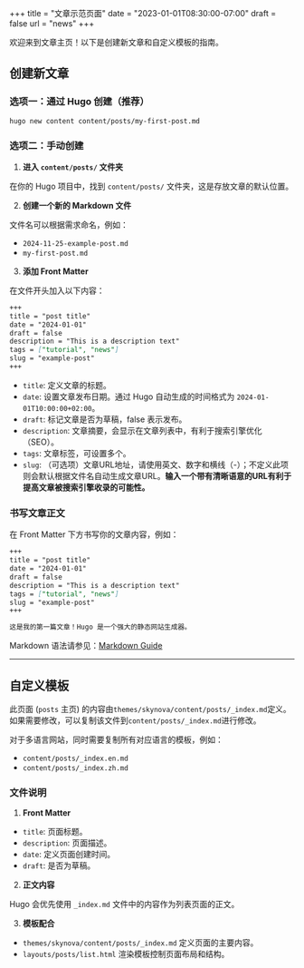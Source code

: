 +++
title = "文章示范页面"
date = "2023-01-01T08:30:00-07:00"
draft = false
url = "news"
+++

欢迎来到文章主页！以下是创建新文章和自定义模板的指南。

## 创建新文章

### 选项一：通过 Hugo 创建（推荐）

```shell
hugo new content content/posts/my-first-post.md
```

### 选项二：手动创建

1. **进入 `content/posts/` 文件夹**
   
在你的 Hugo 项目中，找到 `content/posts/` 文件夹，这是存放文章的默认位置。

2. **创建一个新的 Markdown 文件**  

文件名可以根据需求命名，例如：

- `2024-11-25-example-post.md`
- `my-first-post.md`

3. **添加 Front Matter**  

在文件开头加入以下内容：

```markdown
+++
title = "post title"
date = "2024-01-01"
draft = false
description = "This is a description text"
tags = ["tutorial", "news"]
slug = "example-post"
+++
```

- `title`: 定义文章的标题。
- `date`: 设置文章发布日期。通过 Hugo 自动生成的时间格式为 `2024-01-01T10:00:00+02:00`。
- `draft`: 标记文章是否为草稿，false 表示发布。
- `description`: 文章摘要，会显示在文章列表中，有利于搜索引擎优化（SEO）。
- `tags`: 文章标签，可设置多个。
- `slug`: （可选项）文章URL地址，请使用英文、数字和横线（-）；不定义此项则会默认根据文件名自动生成文章URL。**输入一个带有清晰语意的URL有利于提高文章被搜索引擎收录的可能性。**

### 书写文章正文

在 Front Matter 下方书写你的文章内容，例如：

```markdown
+++
title = "post title"
date = "2024-01-01"
draft = false
description = "This is a description text"
tags = ["tutorial", "news"]
slug = "example-post"
+++

这是我的第一篇文章！Hugo 是一个强大的静态网站生成器。
```

Markdown 语法请参见：[Markdown Guide](https://www.markdownguide.org/basic-syntax/)

---

## 自定义模板

此页面 (`posts` 主页) 的内容由`themes/skynova/content/posts/_index.md`定义。如果需要修改，可以复制该文件到`content/posts/_index.md`进行修改。

对于多语言网站，同时需要复制所有对应语言的模板，例如：

- `content/posts/_index.en.md`
- `content/posts/_index.zh.md`

### 文件说明

1. **Front Matter**

- `title`: 页面标题。
- `description`: 页面描述。
- `date`: 定义页面创建时间。
- `draft`: 是否为草稿。

2. **正文内容**

Hugo 会优先使用 `_index.md` 文件中的内容作为列表页面的正文。

3. **模板配合**

- `themes/skynova/content/posts/_index.md` 定义页面的主要内容。
- `layouts/posts/list.html` 渲染模板控制页面布局和结构。

